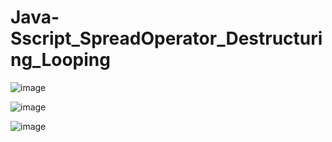 # Java-Sscript_SpreadOperator_Destructuring_Looping

![image](https://github.com/user-attachments/assets/f4825d4e-ab84-4d5b-b175-4dcb51abb189)

![image](https://github.com/user-attachments/assets/d2cb43b8-6cad-4bb8-903f-e86af0e67a2b)

![image](https://github.com/user-attachments/assets/bfebd521-1833-4d7d-9a69-a63191547ae0)
